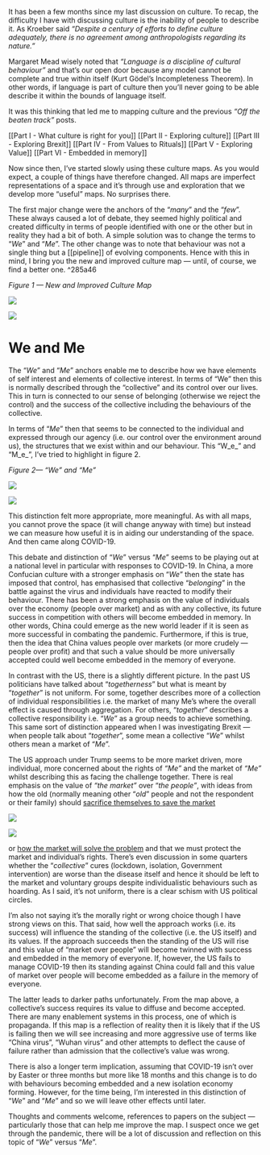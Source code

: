 It has been a few months since my last discussion on culture. To recap, the difficulty I have with discussing culture is the inability of people to describe it. As Kroeber said _“Despite a century of efforts to define culture adequately, there is no agreement among anthropologists regarding its nature.”_

Margaret Mead wisely noted that _“Language is a discipline of cultural behaviour”_ and that’s our open door because any model cannot be complete and true within itself (Kurt Gödel’s Incompleteness Theorem). In other words, if language is part of culture then you’ll never going to be able describe it within the bounds of language itself.

It was this thinking that led me to mapping culture and the previous _“Off the beaten track”_ posts.

[[Part I - What culture is right for you]]
[[Part II - Exploring culture]]
[[Part III - Exploring Brexit]]
[[Part IV - From Values to Rituals]]
[[Part V - Exploring Value]]
[[Part VI - Embedded in memory]]

Now since then, I’ve started slowly using these culture maps. As you would expect, a couple of things have therefore changed. All maps are imperfect representations of a space and it’s through use and exploration that we develop more “useful” maps. No surprises there.

The first major change were the anchors of the “_many_” and the “_few_”. These always caused a lot of debate, they seemed highly political and created difficulty in terms of people identified with one or the other but in reality they had a bit of both. A simple solution was to change the terms to “_We_” and “_Me_”. The other change was to note that behaviour was not a single thing but a [[pipeline]] of evolving components. Hence with this in mind, I bring you the new and improved culture map — until, of course, we find a better one. ^285a46

_Figure 1 — New and Improved Culture Map_

![](https://miro.medium.com/max/30/1*CBsfEM45HDEu9kB_rtcudw.jpeg?q=20)

![](https://miro.medium.com/max/700/1*CBsfEM45HDEu9kB_rtcudw.jpeg)

# We and Me

The “_We_” and “_Me_” anchors enable me to describe how we have elements of self interest and elements of collective interest. In terms of “We” then this is normally described through the “collective” and its control over our lives. This in turn is connected to our sense of belonging (otherwise we reject the control) and the success of the collective including the behaviours of the collective.

In terms of “_Me_” then that seems to be connected to the individual and expressed through our agency (i.e. our control over the environment around us), the structures that we exist within and our behaviour. This “W_e_” and “M_e_”, I’ve tried to highlight in figure 2.

_Figure 2— “We” and “Me”_

![](https://miro.medium.com/max/30/1*06yWaqpDz2Dy_xvSKck9aA.jpeg?q=20)

![](https://miro.medium.com/max/700/1*06yWaqpDz2Dy_xvSKck9aA.jpeg)

This distinction felt more appropriate, more meaningful. As with all maps, you cannot prove the space (it will change anyway with time) but instead we can measure how useful it is in aiding our understanding of the space. And then came along COVID-19.

This debate and distinction of “_We_” versus “_Me_” seems to be playing out at a national level in particular with responses to COVID-19. In China, a more Confucian culture with a stronger emphasis on “_We_” then the state has imposed that control, has emphasised that collective “_belonging_” in the battle against the virus and individuals have reacted to modify their behaviour. There has been a strong emphasis on the value of individuals over the economy (people over market) and as with any collective, its future success in competition with others will become embedded in memory. In other words, China could emerge as the new world leader if it is seen as more successful in combating the pandemic. Furthermore, if this is true, then the idea that China values people over markets (or more crudely — people over profit) and that such a value should be more universally accepted could well become embedded in the memory of everyone.

In contrast with the US, there is a slightly different picture. In the past US politicians have talked about “_togetherness_” but what is meant by “_together_” is not uniform. For some, together describes more of a collection of individual responsibilities i.e. the market of many Me’s where the overall effect is caused through aggregation. For others, “_together_” describes a collective responsibility i.e. “_We_” as a group needs to achieve something. This same sort of distinction appeared when I was investigating Brexit — when people talk about “_together_”, some mean a collective “_We_” whilst others mean a market of “_Me_”.

The US approach under Trump seems to be more market driven, more individual, more concerned about the rights of _“Me”_ and the market of _“Me”_ whilst describing this as facing the challenge together. There is real emphasis on the value of _“the market”_ over “_the people”_, with ideas from how the old (normally meaning other “_old_” people and not the respondent or their family) should [sacrifice themselves to save the market](https://twitter.com/QasimRashid/status/1242265306040598530)

![](https://miro.medium.com/max/27/1*OVLskZEBTBZLSDpKPZF65g.jpeg?q=20)

![](https://miro.medium.com/max/700/1*OVLskZEBTBZLSDpKPZF65g.jpeg)

or [how the market will solve the problem](https://blog.heartland.org/2020/03/leaving-people-alone-is-the-best-way-to-beat-the-coronavirus/) and that we must protect the market and individual’s rights. There’s even discussion in some quarters whether the “_collective_” cures (lockdown, isolation, Government intervention) are worse than the disease itself and hence it should be left to the market and voluntary groups despite individualistic behaviours such as hoarding. As I said, it’s not uniform, there is a clear schism with US political circles.

I’m also not saying it’s the morally right or wrong choice though I have strong views on this. That said, how well the approach works (i.e. its success) will influence the standing of the collective (i.e. the US itself) and its values. If the approach succeeds then the standing of the US will rise and this value of “market over people” will become twinned with success and embedded in the memory of everyone. If, however, the US fails to manage COVID-19 then its standing against China could fall and this value of market over people will become embedded as a failure in the memory of everyone.

The latter leads to darker paths unfortunately. From the map above, a collective’s success requires its value to diffuse and become accepted. There are many enablement systems in this process, one of which is propaganda. If this map is a reflection of reality then it is likely that if the US is failing then we will see increasing and more aggressive use of terms like “China virus”, “Wuhan virus” and other attempts to deflect the cause of failure rather than admission that the collective’s value was wrong.

There is also a longer term implication, assuming that COVID-19 isn’t over by Easter or three months but more like 18 months and this change is to do with behaviours becoming embedded and a new isolation economy forming. However, for the time being, I’m interested in this distinction of “_We_” and “_Me_” and so we will leave other effects until later.

Thoughts and comments welcome, references to papers on the subject — particularly those that can help me improve the map. I suspect once we get through the pandemic, there will be a lot of discussion and reflection on this topic of “_We_” versus “_Me_”.